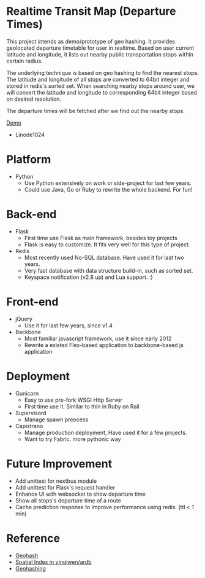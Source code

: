 Realtime Transit Map (Departure Times)
==============

This project intends as demo/prototype of geo hashing. It provides geolocated departure timetable for user in realtime. Based on user current latitude and longitude, it lists out nearby public transportation stops within certain radius.

The underlying technique is based on geo hashing to find the nearest stops. The latitude and longitude of all stops are converted to 64bit integer and stored in redis's sorted set. When searching nearby stops around user, we will convert the latitude and longitude to corresponding 64bit integer based on desired resolution.

The departure times will be fetched after we find out the nearby stops.

[Demo](http://demo.trenvenue.com)
* Linode1024

# Platform
* Python
  * Use Python extensively on work or side-project for last few years.
  * Could use Java, Go or Ruby to rewrite the whole backend. For fun!

# Back-end
* Flask
  * First time use Flask as main framework, besides toy projects
  * Flask is easy to customize. It fits very well for this type of project.
* Redis
  * Most recently used No-SQL database. Have used it for last two years.
  * Very fast database with data structure build-in, such as sorted set.
  * Keyspace notification (v2.8 up) and Lua support. :)

# Front-end
* jQuery
  * Use it for last few years, since v1.4
* Backbone
  * Most familiar javascript framework, use it since early 2012
  * Rewrite a existed Flex-based application to backbone-based js application

# Deployment
* Gunicorn
  * Easy to use pre-fork WSGI Http Server
  * First time use it. Similar to thin in Ruby on Rail
* Supervisord
  * Manage spawn preocess
* Capistrano
  * Manage production deployment, Have used it for a few projects.
  * Want to try Fabric. more pythonic way

# Future Improvement
* Add unittest for nextbus module
* Add unittest for Flask's request handler
* Enhance UI with websocket to show departure time
* Show all stops's departure time of a route
* Cache prediction response to improve performance using redis. (ttl < 1 min)

# Reference
* [Geohash](http://en.wikipedia.org/wiki/Geohash)
* [Spatial Index in yinqiwen/ardb](https://github.com/yinqiwen/ardb/blob/master/doc/spatial-index.md)
* [Geohashing](http://xkcd.com/426/)
